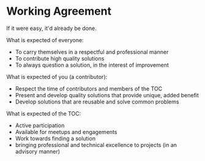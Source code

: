 # Working Agreement

If it were easy, it'd already be done.

What is expected of everyone:

- To carry themselves in a respectful and professional manner
- To contribute high quality solutions
- To always question a solution, in the interest of improvement

What is expected of you (a contributor):

- Respect the time of contributors and members of the TOC
- Present and develop quality solutions that provide unique, added benefit
- Develop solutions that are reusable and solve common problems

What is expected of the TOC:

- Active participation
- Available for meetups and engagements
- Work towards finding a solution
- bringing professional and technical excellence to projects (in an advisory manner)
